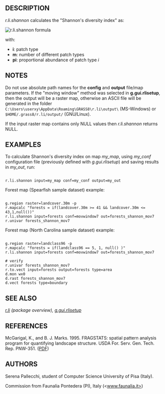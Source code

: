 
## DESCRIPTION

*r.li.shannon* calculates the "Shannon's diversity index" as:

![r.li.shannon formula](r_li_shannon_formula.png)

with:

* **i**: patch type
* **m**: number of different patch types
* **pi**: proportional abundance of
  patch type *i*

## NOTES

Do not use absolute path names for the **config** and **output**
file/map parameters.
If the "moving window" method was selected in **g.gui.rlisetup**, then the
output will be a raster map, otherwise an ASCII file will be generated in
the folder `C:\Users\userxy\AppData\Roaming\GRASS8\r.li\output\`
(MS-Windows) or `$HOME/.grass8/r.li/output/` (GNU/Linux).

If the input raster map contains only NULL values then *r.li.shannon*
returns NULL.

## EXAMPLES

To calculate Shannon's diversity index on map *my\_map*, using
*my\_conf* configuration file (previously defined with
*g.gui.rlisetup*) and saving results in *my\_out*, run:

```

r.li.shannon input=my_map conf=my_conf output=my_out

```

Forest map (Spearfish sample dataset) example:

```

g.region raster=landcover.30m -p
r.mapcalc "forests = if(landcover.30m >= 41 && landcover.30m <= 43,1,null())"
r.li.shannon input=forests conf=movwindow7 out=forests_shannon_mov7
r.univar forests_shannon_mov7

```

Forest map (North Carolina sample dataset) example:

```

g.region raster=landclass96 -p
r.mapcalc "forests = if(landclass96 == 5, 1, null() )"
r.li.shannon input=forests conf=movwindow7 out=forests_shannon_mov7

# verify
r.univar forests_shannon_mov7
r.to.vect input=forests output=forests type=area
d.mon wx0
d.rast forests_shannon_mov7
d.vect forests type=boundary

```

## SEE ALSO

*[r.li](r.li.html) (package overview),
[g.gui.rlisetup](g.gui.rlisetup.html)*

## REFERENCES

McGarigal, K., and B. J. Marks. 1995. FRAGSTATS: spatial pattern
analysis program for quantifying landscape structure. USDA For. Serv.
Gen. Tech. Rep. PNW-351. ([PDF](https://doi.org/10.2737/PNW-GTR-351))

## AUTHORS

Serena Pallecchi, student of Computer Science University of Pisa (Italy).

Commission from Faunalia Pontedera (PI), Italy (<www.faunalia.it>)
